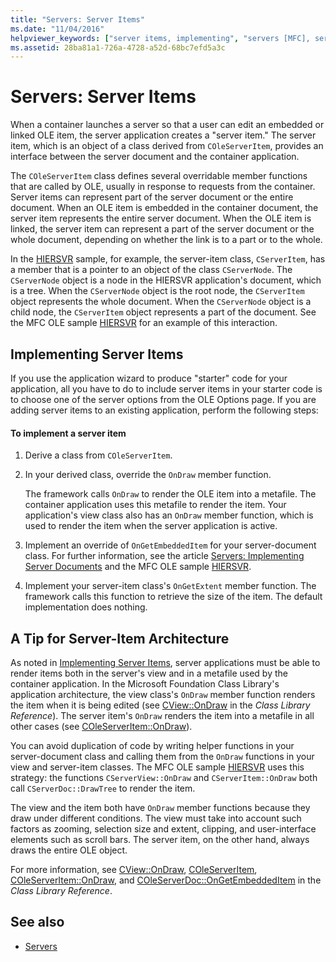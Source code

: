 ```yaml
---
title: "Servers: Server Items"
ms.date: "11/04/2016"
helpviewer_keywords: ["server items, implementing", "servers [MFC], server items", "architecture [MFC], server-item", "server items", "OLE server applications [MFC], server items"]
ms.assetid: 28ba81a1-726a-4728-a52d-68bc7efd5a3c
---
```

# Servers: Server Items

When a container launches a server so that a user can edit an embedded or linked OLE item, the server application creates a "server item." The server item, which is an object of a class derived from `COleServerItem`, provides an interface between the server document and the container application.

The `COleServerItem` class defines several overridable member functions that are called by OLE, usually in response to requests from the container. Server items can represent part of the server document or the entire document. When an OLE item is embedded in the container document, the server item represents the entire server document. When the OLE item is linked, the server item can represent a part of the server document or the whole document, depending on whether the link is to a part or to the whole.

In the [HIERSVR](../visual-cpp-samples.md) sample, for example, the server-item class, `CServerItem`, has a member that is a pointer to an object of the class `CServerNode`. The `CServerNode` object is a node in the HIERSVR application's document, which is a tree. When the `CServerNode` object is the root node, the `CServerItem` object represents the whole document. When the `CServerNode` object is a child node, the `CServerItem` object represents a part of the document. See the MFC OLE sample [HIERSVR](../visual-cpp-samples.md) for an example of this interaction.

##  <a name="_core_implementing_server_items"></a> Implementing Server Items

If you use the application wizard to produce "starter" code for your application, all you have to do to include server items in your starter code is to choose one of the server options from the OLE Options page. If you are adding server items to an existing application, perform the following steps:

#### To implement a server item

1. Derive a class from `COleServerItem`.

1. In your derived class, override the `OnDraw` member function.

   The framework calls `OnDraw` to render the OLE item into a metafile. The container application uses this metafile to render the item. Your application's view class also has an `OnDraw` member function, which is used to render the item when the server application is active.

1. Implement an override of `OnGetEmbeddedItem` for your server-document class. For further information, see the article [Servers: Implementing Server Documents](../mfc/servers-implementing-server-documents.md) and the MFC OLE sample [HIERSVR](../visual-cpp-samples.md).

1. Implement your server-item class's `OnGetExtent` member function. The framework calls this function to retrieve the size of the item. The default implementation does nothing.

##  <a name="_core_a_tip_for_server.2d.item_architecture"></a> A Tip for Server-Item Architecture

As noted in [Implementing Server Items](#_core_implementing_server_items), server applications must be able to render items both in the server's view and in a metafile used by the container application. In the Microsoft Foundation Class Library's application architecture, the view class's `OnDraw` member function renders the item when it is being edited (see [CView::OnDraw](../mfc/reference/cview-class.md#ondraw) in the *Class Library Reference*). The server item's `OnDraw` renders the item into a metafile in all other cases (see [COleServerItem::OnDraw](../mfc/reference/coleserveritem-class.md#ondraw)).

You can avoid duplication of code by writing helper functions in your server-document class and calling them from the `OnDraw` functions in your view and server-item classes. The MFC OLE sample [HIERSVR](../visual-cpp-samples.md) uses this strategy: the functions `CServerView::OnDraw` and `CServerItem::OnDraw` both call `CServerDoc::DrawTree` to render the item.

The view and the item both have `OnDraw` member functions because they draw under different conditions. The view must take into account such factors as zooming, selection size and extent, clipping, and user-interface elements such as scroll bars. The server item, on the other hand, always draws the entire OLE object.

For more information, see [CView::OnDraw](../mfc/reference/cview-class.md#ondraw), [COleServerItem](../mfc/reference/coleserveritem-class.md), [COleServerItem::OnDraw](../mfc/reference/coleserveritem-class.md#ondraw), and [COleServerDoc::OnGetEmbeddedItem](../mfc/reference/coleserverdoc-class.md#ongetembeddeditem) in the *Class Library Reference*.

## See also

- [Servers](../mfc/servers.md)
